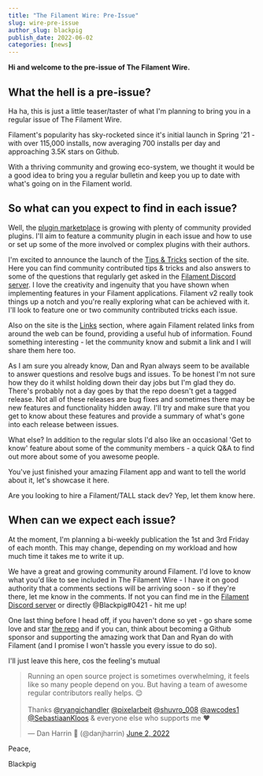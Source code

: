 ```yaml
---
title: "The Filament Wire: Pre-Issue"
slug: wire-pre-issue
author_slug: blackpig
publish_date: 2022-06-02
categories: [news]
---
```


**Hi and welcome to the pre-issue of The Filament Wire.**

## What the hell is a pre-issue?
Ha ha, this is just a little teaser/taster of what I'm planning to bring you in a regular issue of The Filament Wire.

Filament's popularity has sky-rocketed since it's initial launch in Spring '21 - with over 115,000 installs, now averaging 700 installs per day and approaching 3.5K stars on Github.

With a thriving community and growing eco-system, we thought it would be a good idea to bring you a regular bulletin and keep you up to date with what's going on in the Filament world.

## So what can you expect to find in each issue?
Well, the [plugin marketplace](https://filamentphp.com/plugins) is growing with plenty of community provided plugins.  I'll aim to feature a community plugin in each issue and how to use or set up some of the more involved or complex plugins with their authors.

I'm excited to announce the launch of the [Tips & Tricks](https://filamentphp.com/tricks) section of the site.  Here you can find community contributed tips & tricks and also answers to some of the questions that regularly get asked in the [Filament Discord server](https://filamentphp.com/discord).  I love the creativity and ingenuity that you have shown when implementing features in your Filament applications. Filament v2 really took things up a notch and you're really exploring what can be achieved with it. I'll look to feature one or two community contributed tricks each issue.

Also on the site is the [Links](https://filamentphp.com/links) section, where again Filament related links from around the web can be found, providing a useful hub of information.  Found something interesting - let the community know and submit a link and I will share them here too.

As I am sure you already know, Dan and Ryan always seem to be available to answer questions and resolve bugs and issues.  To be honest I'm not sure how they do it whilst holding down their day jobs but I'm glad they do. There's probably not a day goes by that the repo doesn't get a tagged release.  Not all of these releases are bug fixes and sometimes there may be new features and functionality hidden away. I'll try and make sure that you get to know about these features and provide a summary of what's gone into each release between issues.

What else? In addition to the regular slots I'd also like an occasional 'Get to know' feature about some of the community members - a quick Q&A to find out more about some of you awesome people.

You've just finished your amazing Filament app and want to tell the world about it, let's showcase it here.

Are you looking to hire a Filament/TALL stack dev? Yep, let them know here.

## When can we expect each issue?
At the moment, I'm planning a bi-weekly publication the 1st and 3rd Friday of each month. This may change, depending on my workload and how much time it takes me to write it up.

We have a great and growing community around Filament.  I'd love to know what you'd like to see included in The Filament Wire - I have it on good authority that a comments sections will be arriving soon - so if they're there, let me know in the comments. If not you can find me in the [Filament Discord server](https://filamentphp.com/discord) or directly @Blackpig#0421 - hit me up!

One last thing before I head off, if you haven't done so yet - go share some love and star [the repo](https://github.com/laravel-filament/filament) and if you can, think about becoming a Github sponsor and supporting the amazing work that Dan and Ryan do with Filament (and I promise I won't hassle you every issue to do so).

I'll just leave this here, cos the feeling's mutual

<blockquote class="twitter-tweet"><p lang="en" dir="ltr">Running an open source project is sometimes overwhelming, it feels like so many people depend on you. But having a team of awesome regular contributors really helps. 😌<br><br>Thanks <a href="https://twitter.com/ryangjchandler?ref_src=twsrc%5Etfw">@ryangjchandler</a> <a href="https://twitter.com/pixelarbeit?ref_src=twsrc%5Etfw">@pixelarbeit</a> <a href="https://twitter.com/shuvro_008?ref_src=twsrc%5Etfw">@shuvro_008</a> <a href="https://twitter.com/awcodes1?ref_src=twsrc%5Etfw">@awcodes1</a> <a href="https://twitter.com/SebastiaanKloos?ref_src=twsrc%5Etfw">@SebastiaanKloos</a> &amp; everyone else who supports me ❤️</p>&mdash; Dan Harrin 🦒 (@danjharrin) <a href="https://twitter.com/danjharrin/status/1532268118546034688?ref_src=twsrc%5Etfw">June 2, 2022</a></blockquote>

Peace,

Blackpig
